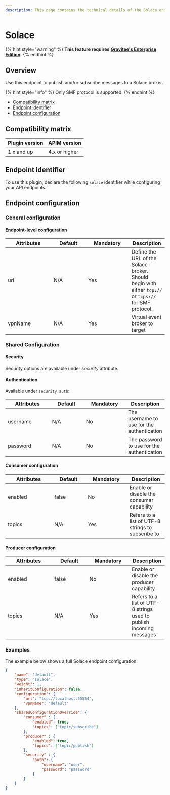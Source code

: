 ```yaml
---
description: This page contains the technical details of the Solace endpoint plugin
---
```


# Solace

{% hint style="warning" %}
**This feature requires** [**Gravitee's Enterprise Edition**](../../overview/gravitee-apim-enterprise-edition/)**.**
{% endhint %}

## Overview

Use this endpoint to publish and/or subscribe messages to a Solace broker.&#x20;

{% hint style="info" %}
Only SMF protocol is supported.
{% endhint %}

* [Compatibility matrix](solace.md#user-content-compatibility-matrix)
* [Endpoint identifier](solace.md#user-content-endpoint-identifier)
* [Endpoint configuration](solace.md#user-content-endpoint-configuration)

## Compatibility matrix <a href="#user-content-compatibility-matrix" id="user-content-compatibility-matrix"></a>

| Plugin version | APIM version  |
| -------------- | ------------- |
| 1.x and up     | 4.x or higher |

## Endpoint identifier <a href="#user-content-endpoint-identifier" id="user-content-endpoint-identifier"></a>

To use this plugin, declare the following `solace` identifier while configuring your API endpoints.

## Endpoint configuration <a href="#user-content-endpoint-configuration" id="user-content-endpoint-configuration"></a>

### General configuration <a href="#user-content-general-configuration" id="user-content-general-configuration"></a>

#### **Endpoint-level configuration**

<table><thead><tr><th width="129">Attributes</th><th width="93">Default</th><th width="121">Mandatory</th><th>Description</th></tr></thead><tbody><tr><td>url</td><td>N/A</td><td>Yes</td><td>Define the URL of the Solace broker. Should begin with either <code>tcp://</code> or <code>tcps://</code> for SMF protocol.</td></tr><tr><td>vpnName</td><td>N/A</td><td>Yes</td><td>Virtual event broker to target</td></tr></tbody></table>

### Shared Configuration <a href="#user-content-shared-configuration" id="user-content-shared-configuration"></a>

#### **Security**

Security options are available under _security_ attribute.

#### **Authentication**

Available under `security.auth`:

<table><thead><tr><th width="132">Attributes</th><th width="98">Default</th><th width="123">Mandatory</th><th>Description</th></tr></thead><tbody><tr><td>username</td><td>N/A</td><td>No</td><td>The username to use for the authentication</td></tr><tr><td>password</td><td>N/A</td><td>No</td><td>The password to use for the authentication</td></tr></tbody></table>

#### **Consumer configuration**

<table><thead><tr><th width="131">Attributes</th><th width="90">Default</th><th width="116">Mandatory</th><th>Description</th></tr></thead><tbody><tr><td>enabled</td><td>false</td><td>No</td><td>Enable or disable the consumer capability</td></tr><tr><td>topics</td><td>N/A</td><td>Yes</td><td>Refers to a list of UTF-8 strings to subscribe to</td></tr></tbody></table>

#### **Producer configuration**

<table><thead><tr><th width="131">Attributes</th><th width="95">Default</th><th width="118">Mandatory</th><th>Description</th></tr></thead><tbody><tr><td>enabled</td><td>false</td><td>No</td><td>Enable or disable the producer capability</td></tr><tr><td>topics</td><td>N/A</td><td>Yes</td><td>Refers to a list of UTF-8 strings used to publish incoming messages</td></tr></tbody></table>

### Examples <a href="#user-content-examples" id="user-content-examples"></a>

The example below shows a full Solace endpoint configuration:

```json
{
    "name": "default",
    "type": "solace",
    "weight": 1,
    "inheritConfiguration": false,
    "configuration": {
        "url": "tcp://localhost:55554",
        "vpnName": "default"
    },
    "sharedConfigurationOverride": {
        "consumer" : {
            "enabled": true,
            "topics": ["topic/subscribe"]
        },
        "producer" : {
            "enabled": true,
            "topics": ["topic/publish"]
        },
        "security" : {
            "auth": {
                "username": "user",
                "password": "password"
            }
        }
    }
}
```
